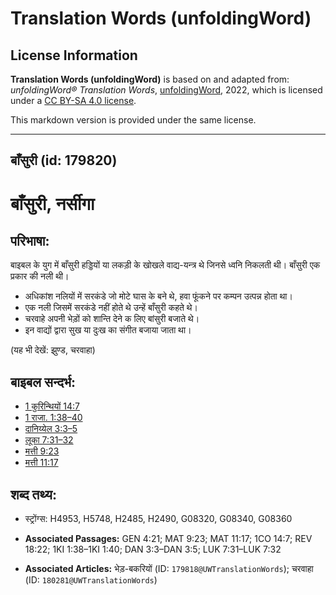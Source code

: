 # Translation Words (unfoldingWord)

## License Information

**Translation Words (unfoldingWord)** is based on and adapted from: _unfoldingWord® Translation Words_, [unfoldingWord](https://unfoldingword.org/utw), 2022, which is licensed under a [CC BY-SA 4.0 license](https://creativecommons.org/licenses/by-sa/4.0/legalcode.en).

This markdown version is provided under the same license.



--------------------------------

## बाँसुरी (id: 179820)

बाँसुरी, नर्सीगा
================

परिभाषा:
--------

बाइबल के युग में बाँसुरी हड्डियों या लकड़ी के खोखले वाद्य\-यन्त्र थे जिनसे ध्वनि निकलती थी। बाँसुरी एक प्रकार की नली थी।

* अधिकांश नलियों में सरकंडे जो मोटे घास के बने थे, हवा फूंकने पर कम्पन उत्पन्न होता था।
* एक नली जिसमें सरकंडे नहीं होते थे उन्हें बाँसुरी कहते थे।
* चरवाहे अपनी भेड़ों को शान्ति देने क लिए बांसुरी बजाते थे।
* इन वाद्यों द्वारा सुख या दुःख का संगीत बजाया जाता था।

(यह भी देखें: झुण्ड, चरवाहा)

बाइबल सन्दर्भ:
--------------

* [1 कुरिन्थियों 14:7](https://ref.ly/1Cor0:0)
* [1 राजा. 1:38–40](https://ref.ly/1Kgs0:0)
* [दानिय्येल 3:3–5](https://ref.ly/Dan3:3-Dan3:5)
* [लूका 7:31–32](https://ref.ly/Luke7:31-Luke7:32)
* [मत्ती 9:23](https://ref.ly/Matt9:23)
* [मत्ती 11:17](https://ref.ly/Matt11:17)

शब्द तथ्य:
----------

* स्ट्रोंग्स: H4953, H5748, H2485, H2490, G08320, G08340, G08360

* **Associated Passages:** GEN 4:21; MAT 9:23; MAT 11:17; 1CO 14:7; REV 18:22; 1KI 1:38–1KI 1:40; DAN 3:3–DAN 3:5; LUK 7:31–LUK 7:32
* **Associated Articles:** भेड़-बकरियों (ID: `179818@UWTranslationWords`); चरवाहा (ID: `180281@UWTranslationWords`)

